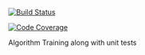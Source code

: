 [![Build Status](https://travis-ci.org/marcusgsta/algorithm_training.svg?branch=master)](https://travis-ci.org/marcusgsta/algorithm_training)

[![Code Coverage](https://scrutinizer-ci.com/g/marcusgsta/algorithm_training/badges/coverage.png?b=master)](https://scrutinizer-ci.com/g/marcusgsta/algorithm_training/?branch=master)

Algorithm Training along with unit tests